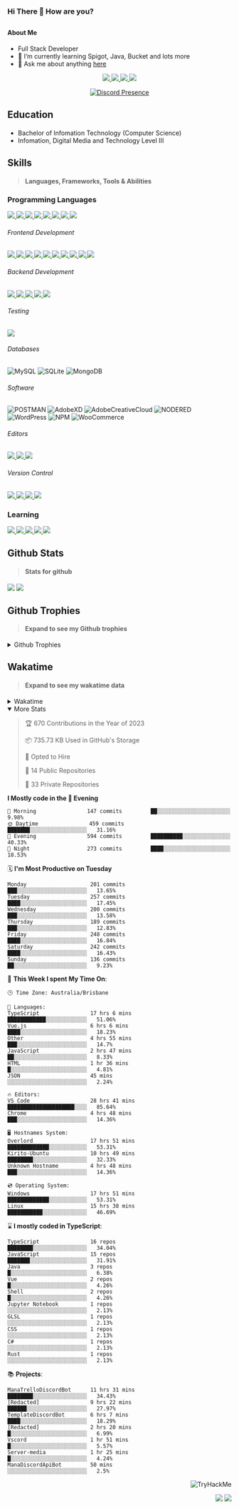 ### Hi There 👋 How are you?

## <h4>About Me</h4>

- Full Stack Developer
- 🌱 I’m currently learning Spigot, Java, Bucket and lots more
- 💬 Ask me about anything [here](https://github.com/nick22985/nick22985/issues)

<p align="center">
	<a href="https://discordapp.com/users/221602145462386688">
		<img src="https://img.shields.io/badge/Discord-5865F2.svg?&style=for-the-badge&logo=Discord&logoColor=white"/>
	</a>
	<a href="https://www.youtube.com/channel/UChZvyaTJSq0PweGmTpjPjRw">
		<img src="https://img.shields.io/badge/YouTube-FF0000.svg?&style=for-the-badge&logo=YouTube&logoColor=white"/>
	</a>
	<a href="https://twitter.com/nick22985">
		<img src="https://img.shields.io/badge/Twitter-1DA1F2.svg?&style=for-the-badge&logo=Twitter&logoColor=white"/>
	</a>
	<a href="https://www.npmjs.com/~nick22985">
		<img src="https://img.shields.io/badge/npm-CB3837.svg?&style=for-the-badge&logo=NPM&logoColor=white"/>
	</a>
</p>
<p align="center">
	<a href="https://discord.com/users/221602145462386688" target="_blank" rel="nofollow">
		<img src="https://lanyard-profile-readme.vercel.app/api/221602145462386688?hideStatus=true&animated=true&hideDiscrim=false" alt="Discord Presence" align="center">
	</a>
</p>


<h2>Education</h2>

> #### 
- Bachelor of Infomation Technology (Computer Science)
- Infomation, Digital Media and Technology Level III




<h2>Skills</h2>

> #### Languages, Frameworks, Tools & Abilities

<h3>Programming Languages</h3>
<a href="">
	<img src="https://img.shields.io/badge/JavaScript-323330.svg?&style=flat-square&logo=javascript&logoColor=%23F7DF1E"/>
</a>
<a href="">
	<img src="https://img.shields.io/badge/TYPESCRIPT-%23007ACC.svg?&style=flat-square&logo=typescript&logoColor=white"/>
</a>
<a href="">
	<img src="https://img.shields.io/badge/PYTHON-3776AB.svg?&style=flat-square&logo=python&logoColor=white"/>
</a>
<a href="">
	<img src="https://img.shields.io/badge/C-3776AB.svg?&style=flat-square&logo=C&logoColor=white"/>
</a>
<a href="">
	<img src="https://img.shields.io/badge/C%23-239120.svg?&style=flat-square&logo=C-Sharp&logoColor=white"/>
</a>
<a href="">
	<img src="https://img.shields.io/badge/.Net-512BD4.svg?&style=flat-square&logo=.NET&logoColor=white"/>
</a>
<a href="">
	<img src="https://img.shields.io/badge/JQUERY-0769AD.svg?&style=flat-square&logo=jquery&logoColor=white"/>
</a>	
<a href="">
	<img src="https://img.shields.io/badge/OpenJDK-5585A3?style=flat-square&logo=OpenJDK&logoColor=white"/>
</a>

<h6> Frontend Development </h6>
<a href="">
	<img src="https://img.shields.io/badge/React-61DAFB?style=flat-square&logo=react&logoColor=white"/>
</a>
<a href="">
	<img src="https://img.shields.io/badge/CSS3-%231572B6.svg?&style=flat-square&logo=css3&logoColor=white"/>
</a>
<a href="">
	<img src="https://img.shields.io/badge/HTML5-E34F26.svg?&style=flat-square&logo=html5&logoColor=white"/>
</a>
<a href="">
	<img src="https://img.shields.io/badge/Blazor-512BD4.svg?&style=flat-square&logo=Blazor&logoColor=white"/>
</a>
<a href="">
	<img src="https://img.shields.io/badge/Tailwind-06B6D4.svg?&style=flat-square&logo=tailwindcss&logoColor=white"/>
</a>
<a href="">
	<img src="https://img.shields.io/badge/Vue.js-4FC08D?style=flat-square&logo=Vue.js&logoColor=white"/>
</a>
<a href="">
	<img src="https://img.shields.io/badge/Vuetify-1867C0?style=flat-square&logo=vuetify"/>
</a>
<a href="">
	<img src="https://img.shields.io/badge/Bootstrap-7952B3?style=flat-square&logo=bootstrap&logoColor=white"/>
</a>
<a href="">
	<img src="https://img.shields.io/badge/Nextjs-000000?style=flat-square&logo=next.js&logoColor=white"/>
</a>
<a href="">
	<img src="https://img.shields.io/badge/Electron-47848F?style=flat-square&logo=electron&logoColor=white"/>
</a>

<h6> Backend Development </h6>
<a href="">
	<img src="https://img.shields.io/badge/NODEJS-339933.svg?&style=flat-square&logo=node.js&logoColor=white"/>
</a>
<a href="">
	<img src="https://img.shields.io/badge/NGINX-269539.svg?&style=flat-square&logo=nginx&logoColor=white"/>
</a>
<a href="">
	<img src="https://img.shields.io/badge/GRAPHQL-E10098.svg?&style=flat-square&logo=graphql&logoColor=white"/>
</a>
<a href="">
	<img src="https://img.shields.io/badge/express-000000?style=flat-square&logo=express&logoColor=white"/>
</a>
<a href="">
	<img src="https://img.shields.io/badge/NestJs-E0234E?style=flat-square&logo=nestjs&logoColor=white"/>
</a>

<h6>Testing</h6>
<a href="">
	<img src="https://img.shields.io/badge/cypress-17202C?style=flat-square&logo=cypress&logoColor=white"/>
</a>

<h6> Databases </h6>

![MySQL](https://img.shields.io/badge/MySQL-4479A1.svg?&style=flat-square&logo=mysql&logoColor=white)
![SQLite](https://img.shields.io/badge/SQLite-003B57.svg?&style=flat-square&logo=sqlite&logoColor=white)
![MongoDB](https://img.shields.io/badge/MONGODB-47A248.svg?&style=flat-square&logo=mongodb&logoColor=white)

<h6>Software</h6>

![POSTMAN](https://img.shields.io/badge/Postman-FF6C37.svg?&style=flat-square&logo=postman&logoColor=white)
![AdobeXD](https://img.shields.io/badge/Adobe%20XD-FF61F6.svg?&style=flat-square&logo=Adobe-XD&logoColor=black)
![AdobeCreativeCloud](https://img.shields.io/badge/Adobe%20Creative%20Cloud-DA1F26.svg?&style=flat-square&logo=Adobe-Creative-Cloud&logoColor=white)
![NODERED](https://img.shields.io/badge/node%20red-8F0000.svg?&style=flat-square&logo=node-red&logoColor=white)
![WordPress](https://img.shields.io/badge/Wordpress-21759B.svg?&style=flat-square&logo=wordpress&logoColor=white)
![NPM](https://img.shields.io/badge/npm-CB3837.svg?&style=flat-square&logo=npm&logoColor=white)
![WooCommerce](https://img.shields.io/badge/WooCommerce-96588A.svg?&style=flat-square&logo=WooCommerce&logoColor=white)

<h6> Editors </h6>
<a href="">
	<img src="https://img.shields.io/badge/VSCODE-007ACC.svg?&style=flat-square&logo=visual-studio-code"/>
</a>
<a href="">
	<img src="https://img.shields.io/badge/Visual%20Studio-5C2D91.svg?&style=flat-square&logo=visual-studio"/>
</a>
<a href="">
	<img src="https://img.shields.io/badge/INTELLIJ-000000.svg?&style=flat-square&logo=intellij-idea"/>
</a>

<h6>Version Control</h6>
<a href="">
	<img src="https://img.shields.io/badge/GITHUB-%23121011.svg?&style=flat-square&logo=github&logoColor=white"/>
</a>
<a href="">
	<img src="https://img.shields.io/badge/GITLAB-%23181717.svg?&style=flat-square&logo=gitlab&logoColor=white"/>
</a>
<a href="">
	<img src="https://img.shields.io/badge/GIT-%23F05033.svg?&style=flat-square&logo=git&logoColor=white"/>
</a>
<a href="">
	<img src="https://img.shields.io/badge/-BitBucket-darkblue?style=flat-square&logo=bitbucket"/>
</a>

<!-- <br><br><br><br>

![MicrosoftAzure](https://img.shields.io/badge/Microsoft%20Azure-232F7E?style=flat-square&logo=microsoft-azure)
![GoogleCloud](https://img.shields.io/badge/Google%20Cloud-black?style=flat-square&logo=google-cloud)
![DigitalOcean](https://img.shields.io/badge/-Digital%20Ocean-darkblue?style=flat-square&logo=digitalocean)
![Heroku](https://img.shields.io/badge/-Heroku-430098?style=flat-square&logo=heroku)
![RaspberryPi](https://img.shields.io/badge/-Raspberry%20Pi-C51A4A?style=flat-square&logo=Raspberry-Pi)
![LINUX](https://img.shields.io/badge/LINUX-FCC624?style=flat-square-square&logo=linux&logoColor=black) -->


<h3>Learning</h3>
<a href="">
	<img src="https://img.shields.io/badge/GITHUB%20ACTIONS-2088FF.svg?&style=flat-square&logo=github-actions&logoColor=white"/>
</a>	

<a href="">
	<img src="https://img.shields.io/badge/PHP-777BB4.svg?&style=flat-square&logo=php&logoColor=white"/>
</a>		
<a href="">
	<img src="https://img.shields.io/badge/DOCKER-2496ED.svg?&style=flat-square&logo=docker&logoColor=white"/>
</a>		
<a href="">
	<img src="https://img.shields.io/badge/webpack-8DD6F9?style=flat-square&logo=webpack&logoColor=white"/>
</a>
<a href="">
	<img src="https://img.shields.io/badge/redis-DC382D?style=flat-square&logo=redis&logoColor=white"/>
</a>


## Github Stats
> #### Stats for github
<img src="https://github-readme-stats.vercel.app/api?username=nick22985&count_private=true&show_icons=true&theme=github_dark"></img>
<img src="https://streak-stats.demolab.com/?user=Nick22985&theme=dark&hide_border=true"></img>

## Github Trophies
> #### Expand to see my Github trophies 
<details>
  <summary> 
    Github Trophies
  </summary>
  <p>
    <img src="https://github-profile-trophy.vercel.app/?username=nick22985&theme=algolia&column=4">
  </p>
  </details>
  
## Wakatime
> #### Expand to see my wakatime data
<details>
  <summary> 
   Wakatime
  </summary>
  <p>
	<img src="https://wakatime.com/share/@nick22985/e7a14e07-4d82-4eb2-a5eb-1c3cef708fe7.svg" height="400" width="600"></img>
	<img src="https://wakatime.com/share/@nick22985/ed1a7d86-01e3-4cf7-bd62-356413a3e91c.svg" height="400" width="600"></img>
</p>
 </details>

<details open="true">
<summary>More Stats</summary>

<!--START_SECTION:devStats-->
> 🏆 670 Contributions in the Year of 2023
>
> 📦 735.73 KB Used in GitHub's Storage
>
> 💼 Opted to Hire
>
> 📖 14 Public Repositories
>
> 🔐 33 Private Repositories

**I Mostly code in the 🌆 Evening**
```text
🌅 Morning                147 commits         ██░░░░░░░░░░░░░░░░░░░░░░░   9.98%
🌞 Daytime                459 commits         ███████░░░░░░░░░░░░░░░░░░   31.16%
🌆 Evening                594 commits         ██████████░░░░░░░░░░░░░░░   40.33%
🌙 Night                  273 commits         ████░░░░░░░░░░░░░░░░░░░░░   18.53%
```
🗓️ **I'm Most Productive on Tuesday**
```text
Monday                    201 commits         ███░░░░░░░░░░░░░░░░░░░░░░   13.65%
Tuesday                   257 commits         ████░░░░░░░░░░░░░░░░░░░░░   17.45%
Wednesday                 200 commits         ███░░░░░░░░░░░░░░░░░░░░░░   13.58%
Thursday                  189 commits         ███░░░░░░░░░░░░░░░░░░░░░░   12.83%
Friday                    248 commits         ████░░░░░░░░░░░░░░░░░░░░░   16.84%
Saturday                  242 commits         ████░░░░░░░░░░░░░░░░░░░░░   16.43%
Sunday                    136 commits         ██░░░░░░░░░░░░░░░░░░░░░░░   9.23%
```
🚀 **This Week I spent My Time On**:
```text
🕒 Time Zone: Australia/Brisbane

💬 Languages:
TypeScript                17 hrs 6 mins       ████████████░░░░░░░░░░░░░   51.06%
Vue.js                    6 hrs 6 mins        ████░░░░░░░░░░░░░░░░░░░░░   18.23%
Other                     4 hrs 55 mins       ███░░░░░░░░░░░░░░░░░░░░░░   14.7%
JavaScript                2 hrs 47 mins       ██░░░░░░░░░░░░░░░░░░░░░░░   8.33%
HTML                      1 hr 36 mins        █░░░░░░░░░░░░░░░░░░░░░░░░   4.81%
JSON                      45 mins             ░░░░░░░░░░░░░░░░░░░░░░░░░   2.24%

🔥 Editors:
VS Code                   28 hrs 41 mins      █████████████████████░░░░   85.64%
Chrome                    4 hrs 48 mins       ███░░░░░░░░░░░░░░░░░░░░░░   14.36%

🖥️ Hostnames System:
Overlord                  17 hrs 51 mins      █████████████░░░░░░░░░░░░   53.31%
Kirito-Ubuntu             10 hrs 49 mins      ████████░░░░░░░░░░░░░░░░░   32.33%
Unknown Hostname          4 hrs 48 mins       ███░░░░░░░░░░░░░░░░░░░░░░   14.36%

💿 Operating System:
Windows                   17 hrs 51 mins      █████████████░░░░░░░░░░░░   53.31%
Linux                     15 hrs 38 mins      ███████████░░░░░░░░░░░░░░   46.69%
```
⌛ **I mostly coded in TypeScript**:
```text
TypeScript                16 repos            ████████░░░░░░░░░░░░░░░░░   34.04%
JavaScript                15 repos            ███████░░░░░░░░░░░░░░░░░░   31.91%
Java                      3 repos             █░░░░░░░░░░░░░░░░░░░░░░░░   6.38%
Vue                       2 repos             █░░░░░░░░░░░░░░░░░░░░░░░░   4.26%
Shell                     2 repos             █░░░░░░░░░░░░░░░░░░░░░░░░   4.26%
Jupyter Notebook          1 repos             ░░░░░░░░░░░░░░░░░░░░░░░░░   2.13%
GLSL                      1 repos             ░░░░░░░░░░░░░░░░░░░░░░░░░   2.13%
CSS                       1 repos             ░░░░░░░░░░░░░░░░░░░░░░░░░   2.13%
C#                        1 repos             ░░░░░░░░░░░░░░░░░░░░░░░░░   2.13%
Rust                      1 repos             ░░░░░░░░░░░░░░░░░░░░░░░░░   2.13%
```
📚 **Projects**:
```text
ManaTrelloDiscordBot      11 hrs 31 mins      ████████░░░░░░░░░░░░░░░░░   34.43%
[Redacted]                9 hrs 22 mins       ██████░░░░░░░░░░░░░░░░░░░   27.97%
TemplateDiscordBot        6 hrs 7 mins        ████░░░░░░░░░░░░░░░░░░░░░   18.29%
[Redacted]                2 hrs 20 mins       █░░░░░░░░░░░░░░░░░░░░░░░░   6.99%
Vscord                    1 hr 51 mins        █░░░░░░░░░░░░░░░░░░░░░░░░   5.57%
Server-media              1 hr 25 mins        █░░░░░░░░░░░░░░░░░░░░░░░░   4.24%
ManaDiscordApiBot         50 mins             ░░░░░░░░░░░░░░░░░░░░░░░░░   2.5%
```
<!--END_SECTION:devStats-->
</details>
<p align="right">
    <img src="https://tryhackme-badges.s3.amazonaws.com/nick22985.png" alt="TryHackMe">
</p>
<p align="right">
    <img src="https://www.codewars.com/users/nick22985/badges/micro"/>
    <img src="https://wakatime.com/badge/user/06ef56ec-e763-432c-a1cc-83e10de5b5a3.svg"/>
</p>
